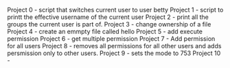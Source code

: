 Project 0 - script that switches current user to user betty
Project 1 - script to printt the effective username of the current user
Project 2 - print all the groups the current user is part of.
Project 3 - change ownership of a file
Project 4 - create an emmpty file called hello
Project 5 - add execute permission
Project 6 - get multiple permission
Project 7 - Add permission for all users
Project 8 - removes all permissions for all other users and adds persmission only to other users.
Project 9 - sets the mode to 753
Project 10 -